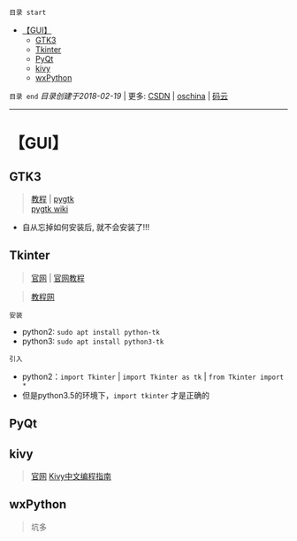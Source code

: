`目录 start`
 
- [【GUI】](#gui)
    - [GTK3](#gtk3)
    - [Tkinter](#tkinter)
    - [PyQt](#pyqt)
    - [kivy](#kivy)
    - [wxPython](#wxpython)

`目录 end` *目录创建于2018-02-19* | 更多: [CSDN](http://blog.csdn.net/kcp606) | [oschina](https://my.oschina.net/kcp1104) | [码云](https://gitee.com/kcp1104) 
****************************************
# 【GUI】
## GTK3
> [教程](https://python-gtk-3-tutorial.readthedocs.io/en/latest/) | [pygtk](http://www.pygtk.org/)  
> [pygtk wiki ](https://wiki.python.org/moin/PyGtk)

- 自从忘掉如何安装后, 就不会安装了!!!

## Tkinter
> [官网](https://wiki.python.org/moin/TkInter/) | [官网教程](https://docs.python.org/3.5/library/tkinter.html)

> [教程网](https://www.tutorialspoint.com/python/python_gui_programming.htm)

`安装`
- python2: `sudo apt install python-tk`
- python3: `sudo apt install python3-tk`

`引入`
- python2：`import Tkinter` | `import Tkinter as tk` | `from Tkinter import *`
- 但是python3.5的环境下，`import tkinter` 才是正确的

## PyQt

## kivy
> [官网](https://kivy.org/#home)
> [Kivy中文编程指南](https://cycleuser.gitbooks.io/kivy-guide-chinese/content/)


## wxPython
> 坑多